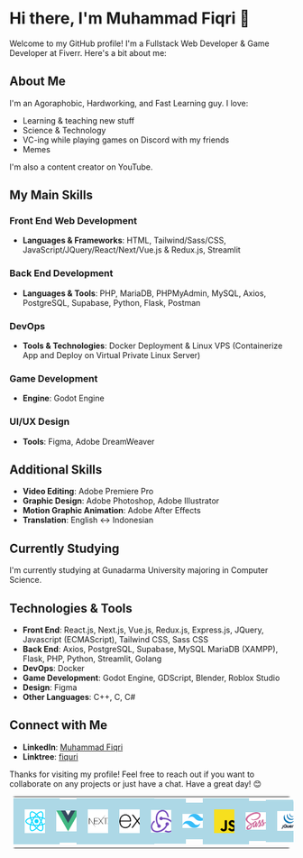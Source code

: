 # Hi there, I'm Muhammad Fiqri 👋

Welcome to my GitHub profile! I'm a Fullstack Web Developer & Game Developer at Fiverr. Here's a bit about me:

## About Me

I'm an Agoraphobic, Hardworking, and Fast Learning guy. I love:
- Learning & teaching new stuff
- Science & Technology
- VC-ing while playing games on Discord with my friends
- Memes

I'm also a content creator on YouTube.

## My Main Skills

### Front End Web Development
- **Languages & Frameworks**: HTML, Tailwind/Sass/CSS, JavaScript/JQuery/React/Next/Vue.js & Redux.js, Streamlit

### Back End Development
- **Languages & Tools**: PHP, MariaDB, PHPMyAdmin, MySQL, Axios, PostgreSQL, Supabase, Python, Flask, Postman

### DevOps
- **Tools & Technologies**: Docker Deployment & Linux VPS (Containerize App and Deploy on Virtual Private Linux Server)

### Game Development
- **Engine**: Godot Engine

### UI/UX Design
- **Tools**: Figma, Adobe DreamWeaver

## Additional Skills
- **Video Editing**: Adobe Premiere Pro
- **Graphic Design**: Adobe Photoshop, Adobe Illustrator
- **Motion Graphic Animation**: Adobe After Effects
- **Translation**: English <-> Indonesian

## Currently Studying
I'm currently studying at Gunadarma University majoring in Computer Science.

## Technologies & Tools

- **Front End**: React.js, Next.js, Vue.js, Redux.js, Express.js, JQuery, Javascript (ECMAScript), Tailwind CSS, Sass CSS
- **Back End**: Axios, PostgreSQL, Supabase, MySQL MariaDB (XAMPP), Flask, PHP, Python, Streamlit, Golang
- **DevOps**: Docker
- **Game Development**: Godot Engine, GDScript, Blender, Roblox Studio
- **Design**: Figma
- **Other Languages**: C++, C, C#

## Connect with Me

- **LinkedIn**: [Muhammad Fiqri](https://www.linkedin.com/in/muhammad-fiqri-b18389182/)
- **Linktree**: [fiquri](https://linktr.ee/fiquri)

Thanks for visiting my profile! Feel free to reach out if you want to collaborate on any projects or just have a chat. Have a great day! 😊

<table style="border-radius: 10px">
  <tr>
    <td>
      <a href="https://github.com/Muhammad-Fiqri/Fallout-4-Radio">
        <img style="background: lightblue; padding: 20px; width: 100px;" src="React.png">
      </a>
    </td>
    <td>
      <a href="https://github.com/Muhammad-Fiqri/Learning-Vue--Calculator-App-">
        <img style="background: lightblue; padding: 20px; width: 100px;" src="Vue.png">
      </a>
    </td>
    <td>
      <a href="https://nextjs.org/">
        <img style="background: lightblue; padding: 20px; width: 100px;" src="nextjs.png">
      </a>
    </td>
    <td>
      <a href="https://expressjs.com/">
        <img style="background: lightblue; padding: 20px; width: 100px;" src="expressjs.png">
      </a>
    </td>
    <td>
      <a href="https://redux.js.org/">
        <img style="background: lightblue; padding: 20px; width: 100px;" src="redux.png">
      </a>
    </td>
    <td>
      <a href="https://tailwindcss.com/">
        <img style="background: lightblue; padding: 20px; width: 100px;" src="tailwind.png">
      </a>
    </td>
    <td>
      <a href="https://developer.mozilla.org/en-US/docs/Web/JavaScript">
        <img style="background: lightblue; padding: 20px; width: 100px;" src="js.png">
      </a>
    </td>
    <td>
      <a href="https://sass-lang.com/">
        <img style="background: lightblue; padding: 20px; width: 100px;" src="Sass.png">
      </a>
    </td>
    <td>
      <a href="https://jquery.com/">
        <img style="background: lightblue; padding: 20px; width: 100px;" src="JQuery.png">
      </a>
    </td>
  </tr>
</table>

<!--https://dev.to/github/how-to-create-a-github-profile-readme-jha-->
